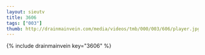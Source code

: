 ```yaml
--- 
layout: sieutv
title: 3606
tags: ["003"]
thumb: http://drainmainvein.com/media/videos/tmb/000/003/606/player.jpg
---
```

{% include drainmainvein key="3606" %} 
